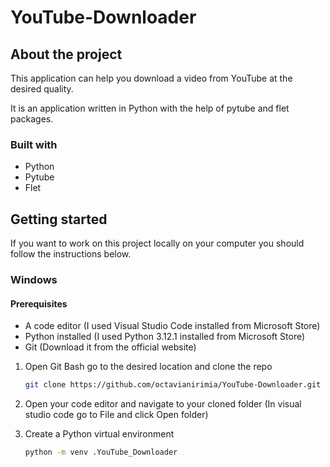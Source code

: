# YouTube-Downloader

## About the project

This application can help you download a video from YouTube at the desired quality.

It is an application written in Python with the help of pytube and flet packages.


### Built with

- Python
- Pytube
- Flet

## Getting started

If you want to work on this project locally on your computer you should follow the instructions below.


### Windows

#### Prerequisites

* A code editor (I used Visual Studio Code installed from Microsoft Store)
* Python installed (I used Python 3.12.1 installed from Microsoft Store)
* Git (Download it from the official website)

1. Open Git Bash go to the desired location and clone the repo

   ```sh
   git clone https://github.com/octavianirimia/YouTube-Downloader.git
   ```

2. Open your code editor and navigate to your cloned folder (In visual studio code go to File and click Open folder)

3. Create a Python virtual environment

   ```sh
   python -m venv .YouTube_Downloader
   ```
